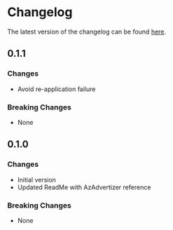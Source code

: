 # Changelog

The latest version of the changelog can be found [here](https://github.com/Azure/bicep-registry-modules/blob/main/avm/res/azure-stack-hci/marketplace-gallery-image/CHANGELOG.md).

## 0.1.1

### Changes

- Avoid re-application failure

### Breaking Changes

- None

## 0.1.0

### Changes

- Initial version
- Updated ReadMe with AzAdvertizer reference

### Breaking Changes

- None
